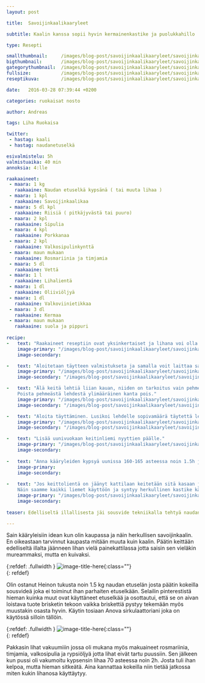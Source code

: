 ```yaml
---
layout: post

title:	Savoijinkaalikaaryleet

subtitle: Kaalin kanssa sopii hyvin kermainenkastike ja puolukkahillo

type: Resepti

smallthumbnail: 	/images/blog-post/savoijinkaalikaaryleet/savoijinkaalikaaryleet-150.jpg
bigthumbnail:		/images/blog-post/savoijinkaalikaaryleet/savoijinkaalikaaryleet-700.jpg
gategorythumbnail: 	/images/blog-post/savoijinkaalikaaryleet/savoijinkaalikaaryleet-450.jpg
fullsize: 			/images/blog-post/savoijinkaalikaaryleet/savoijinkaalikaaryleet-fullsize.jpg
reseptikuva:		/images/blog-post/savoijinkaalikaaryleet/savoijinkaalikaaryleet-blogpost-14.jpg

date:	2016-03-28 07:39:44 +0200

categories: ruokaisat nosto

author: Andreas

tags: Liha Ruokaisa

twitter: 
 - hastag: kaali
 - hastag: naudanetuselkä

esivalmistelu: 5h
valmistuaika: 40 min
annoksia: 4:lle

raakaaineet:
 - maara: 1 kg
   raakaaine: Naudan etuselkä kypsänä ( tai muuta lihaa )
 - maara: 1 kpl
   raakaaine: Savoijinkaalikaa
 - maara: 5 dl kpl
   raakaaine: Riisiä ( pitkäjyvästä tai puuro)
 - maara: 2 kpl
   raakaaine: Sipulia
 - maara: 4 kpl
   raakaaine: Porkkanaa
 - maara: 2 kpl
   raakaaine: Valkosipulinkynttä 
 - maara: maun mukaan
   raakaaine: Rosmariinia ja timjamia 
 - maara: 5 dl
   raakaaine: Vettä
 - maara: 1 l
   raakaaine: Lihalientä
 - maara: 1 dl
   raakaaine: Oliiviöljyä
 - maara: 1 dl
   raakaaine: Valkoviinietikkaa
 - maara: 3 dl
   raakaaine: Kermaa     
 - maara: maun mukaan
   raakaaine: suola ja pippuri
       
recipe:
-   text: "Raakaineet reseptiin ovat yksinkertaiset ja lihana voi olla mitä tahansa vaikka jauhenlihaa. Paras tulos tulee keitetystä lihasta joka painekattilassa kypsennetty makuaiheiden kanssa kuten ( sipulinkuoret, porkkanaa, selleriä, rosmariinia ja timjamia. Mitä täyteylläsempi maku lihassa sitä parempi lopputulos."
    image-primary: "/images/blog-post/savoijinkaalikaaryleet/savoijinkaalikaaryleet-blogpost-5.jpg"
    image-secondary: 

-   text: "Aloitetaan täytteen valmistukseta ja samalla voit laittaa savoijinkaalin lehdet kiehumaan veteen tai lihaliemeen joka on jäänyt lihan keitosta jäljelle. Raasta porkkanat, pilko sipulit, yritit ja sekoita riisit sekä lihat sekaisin."
    image-primary: "/images/blog-post/savoijinkaalikaaryleet/savoijinkaalikaaryleet-blogpost-6.jpg"
    image-secondary: "/images/blog-post/savoijinkaalikaaryleet/savoijinkaalikaaryleet-blogpost-7.jpg"

-   text: "Älä keitä lehtiä liian kauan, niiden on tarkoitus vain pehmetä hieman jotta ne on helpompi käsitellä. 
	Poista pehmeästä lehdestä ylimääräinen kanta pois."
    image-primary: "/images/blog-post/savoijinkaalikaaryleet/savoijinkaalikaaryleet-blogpost-8.jpg"
    image-secondary: "/images/blog-post/savoijinkaalikaaryleet/savoijinkaalikaaryleet-blogpost-9.jpg"

-   text: "Aloita täyttäminen. Lusikoi lehdelle sopivamäärä täytettä lehden varsiosaan ja rullaa nätiksi nyytiksi. Nostele nyytit uunivuokaan."
    image-primary: "/images/blog-post/savoijinkaalikaaryleet/savoijinkaalikaaryleet-blogpost-10.jpg"
    image-secondary: "/images/blog-post/savoijinkaalikaaryleet/savoijinkaalikaaryleet-blogpost-11.jpg"

-   text: "Lisää uunivuokaan keitinliemi nyyttien päälle."
    image-primary: "/images/blog-post/savoijinkaalikaaryleet/savoijinkaalikaaryleet-blogpost-12.jpg"
    image-secondary: 
    
-   text: "Anna kääryleiden kypsyä uunissa 160-165 asteessa noin 1.5h jotta riisi kypsyy. Kypsennys aika voi vaihdella. Kokeilemalla välillä isointa käärylettä varmistat kypsyyden."
    image-primary:
    image-secondary:     
 
-   text: "Jos keittolientä on jäänyt kattilaan keitetään sitä kasaan jotta sitä on noin 2 dl jäljellä ja lisätään kerma sekaisin.
	Näin saamme kaikki liemet käyttöön ja syntyy herkullinen kastike kääryleiden seuraksi. Tarjoile kääryleet myös puolukkahilloin kanssa. Hyvää ruokahalua."
    image-primary: "/images/blog-post/savoijinkaalikaaryleet/savoijinkaalikaaryleet-blogpost-14.jpg"
    image-secondary:      
    
teaser: Edelliseltä illallisesta jäi sousvide tekniikalla tehtyä naudan etuselkää josta valmistui seuraavana päivänä herkulliset kääryleet.

---
```


<section>
<p>
	Sain kääryleisiin idean kun olin kaupassa ja näin herkullisen savoijinkaalin. En oikeastaan tarvinnut kaupasta mitään muuta kuin kaalin. 
	Päätin keittään edelliseltä illalta jäänneen lihan vielä painekattilassa jotta saisin sen vieläkin mureammaksi, mutta en kuivaksi. 
</p>
</section>

{:refdef: .fullwidth }
![image-title-here](/images/blog-post/savoijinkaalikaaryleet/savoijinkaalikaaryleet-blogpost-2.jpg){:class=""}	
{: refdef}

<section>
<p>
	Olin ostanut Heinon tukusta noin 1.5 kg naudan etuselän josta päätin kokeilla sousvideä joka ei toiminut ihan parhaiten etuselkään.
	Selailin pinterestistä hieman kuinka muut ovat käyttäneet etuselkää ja osottautui, että se on aivan loistava tuote brisketin tekoon vaikka briskettiä pystyy tekemään myös muustakin osasta hyvin. Käytin tosiaan Anova sirkulaattoriani joka on käytössä silloin tällöin. 
</p>
</section>

{:refdef: .fullwidth }
![image-title-here](/images/blog-post/savoijinkaalikaaryleet/savoijinkaalikaaryleet-blogpost-3.jpg){:class=""}	
{: refdef}

<section>
<p>
	Pakkasin lihat vakuumiiin jossa oli mukana myös makuaineet rosmariinia, timjamia, valkosipulia ja rypsiöljyä jotta lihat eivät tartu puussiin.
	Sen jälkeen kun pussi oli vakumoitu kypsensin lihaa 70 asteessa noin 2h. Josta tuli ihan kelpoa, mutta hieman sitkeätä. Aina kannattaa kokeilla niin 
	tietää jatkossa miten kukin lihanosa käyttäytyy.
</p>
</section>